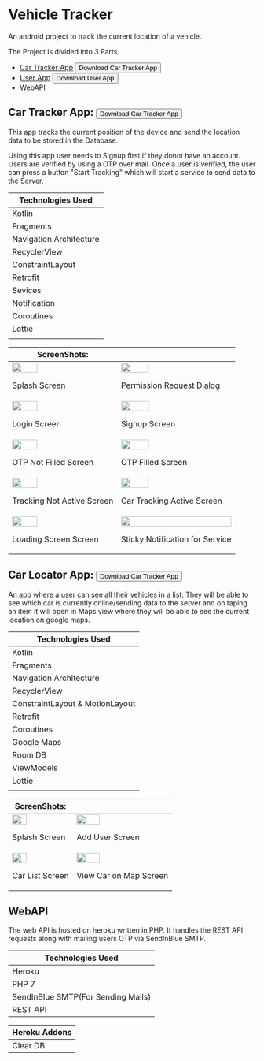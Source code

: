 <link rel="stylesheet" href="https://cdnjs.cloudflare.com/ajax/libs/font-awesome/4.7.0/css/font-awesome.min.css">

# Vehicle Tracker 

An android project to track the current location of a vehicle.

The Project is divided into 3 Parts.

- [Car Tracker App](https://github.com/NeilSayok/CarTracker/tree/CarApp)    <a href= "https://github.com/NeilSayok/CarTracker/releases/download/v0.0.1/Car.Tracker.apk"><button class="btn"><i class="fa fa-android"></i> Download Car Tracker App</button></a>
- [User App](https://github.com/NeilSayok/CarTracker/tree/UserApp) <a href="https://github.com/NeilSayok/CarTracker/releases/download/v0.0.1/User.App.apk"><button class="btn"><i class="fa fa-android"></i> Download User App</button></a>
- [WebAPI](https://github.com/NeilSayok/CarTracker/tree/WebAPI)






## Car Tracker App:  <a href= "https://github.com/NeilSayok/CarTracker/releases/download/v0.0.1/Car.Tracker.apk"><button class="btn"><i class="fa fa-android"></i> Download Car Tracker App</button></a>

This app tracks the current position of the device and send the location data to be stored in the Database.

Using this app user needs to Signup first if they donot have an account. Users are verified by using a OTP over mail. Once a user is verified, the user can press a button "Start Tracking" which will start a service to send data to the Server.

|Technologies Used|
| ----------- |
|Kotlin|
|Fragments|
|Navigation Architecture|
|RecyclerView|
|ConstraintLayout|
|Retrofit|
|Sevices|
|Notification|
|Coroutines|
|Lottie|
||



|**ScreenShots:**||
| ----------- | ----------- |
|<img style="width:50%;height:auto;" src="https://i.imgur.com/OtIDvef.gif" /><br><p>Splash Screen</p>|<img style="width:50%;height:auto;" src="https://i.imgur.com/gu9J0SC.gif" /><br><p>Permission Request Dialog</p>|
|<img style="width:50%;height:auto;" src="https://i.imgur.com/npqK4LJ.jpeg" /><br><p>Login Screen</p>|<img style="width:50%;height:auto;" src="https://i.imgur.com/prYQXTe.jpeg" /><br><p>Signup Screen</p>|
|<img style="width:50%;height:auto;" src="https://i.imgur.com/cpQPlLE.jpeg" /><br><p>OTP Not Filled Screen</p>|<img style="width:50%;height:auto;" src="https://i.imgur.com/gzC2PoH.jpeg" /><br><p>OTP Filled Screen</p>|
|<img style="width:50%;height:auto;" src="https://i.imgur.com/vEJTx2b.jpeg" /><br><p>Tracking Not Active Screen</p>|<img style="width:50%;height:auto;" src="https://i.imgur.com/b5uZM8H.jpeg" /><br><p>Car Tracking Active Screen</p>|
|<img style="width:50%;height:auto;" src="https://i.imgur.com/2dCmMU0.gif" /><br><p>Loading Screen Screen</p>|<img style="width:100%;height:auto;" src="https://i.imgur.com/IktzeDm.jpeg" /><br><p>Sticky Notification for Service</p>|


## Car Locator App: <button class="btn"><i class="fa fa-android"></i> Download Car Tracker App</button>

An app where a user can see all their vehicles in a list. They will be able to see which car is currently online/sending data to the server and on taping an item it will open in Maps view where they will be able to see the current location on google maps.

|Technologies Used|
| ----------- |
|Kotlin|
|Fragments|
|Navigation Architecture|
|RecyclerView|
|ConstraintLayout & MotionLayout|
|Retrofit|
|Coroutines|
|Google Maps|
|Room DB|
|ViewModels|
|Lottie|
||


|**ScreenShots:**||
| ----------- | ----------- |
|<img style="width:50%;height:auto;" src="https://i.imgur.com/HKc6abh.gif" /><br><p>Splash Screen</p>|<img style="width:50%;height:auto;" src="https://i.imgur.com/vh6ctsN.jpeg" /><br><p>Add User Screen</p>|
|<img style="width:50%;height:auto;" src="https://i.imgur.com/iQdhNkc.jpeg" /><br><p>Car List Screen</p>|<img style="width:50%;height:auto;" src="https://i.imgur.com/JqktKdg.jpeg" /><br><p>View Car on Map Screen</p>|

## WebAPI

The web API is hosted on heroku written in PHP. It handles the REST API requests along with mailing users OTP via SendInBlue SMTP.

|Technologies Used|
| ----------- |
|Heroku|
|PHP 7|
|SendInBlue SMTP(For Sending Mails)|
|REST API|


|Heroku Addons|
| ----------- |
|Clear DB|






